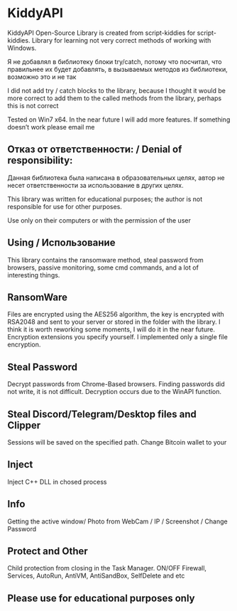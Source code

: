 # KiddyAPI
KiddyAPI Open-Source Library is created from script-kiddies for script-kiddies. Library for learning not very correct methods of working with Windows.

Я не добавлял в библиотеку блоки try/catch, потому что посчитал, что правильнее их будет добавлять, в вызываемых методов из библиотеки, возможно это и не так


I did not add try / catch blocks to the library, because I thought it would be more correct to add them to the called methods from the library, perhaps this is not correct

Tested on Win7 x64. In the near future I will add more features. 
If something doesn’t work please email me
## Отказ от ответственности: / Denial of responsibility: 
Данная библиотека была написана в образовательных целях, автор не несет ответственности за использование в других целях.

This library was written for educational purposes; the author is not responsible for use for other purposes.

Use only on their computers or with the permission of the user

## Using / Использование
This library contains the ransomware method, steal password from browsers, passive monitoring, some cmd commands, and a lot of interesting things.

## RansomWare
Files are encrypted using the AES256 algorithm, the key is encrypted with RSA2048 and sent to your server or stored in the folder with the library. I think it is worth reworking some moments, I will do it in the near future. Encryption extensions you specify yourself. I implemented only a single file encryption.

## Steal Password
Decrypt passwords from Chrome-Based browsers. Finding passwords did not write, it is not difficult. 
Decryption occurs due to the WinAPI function.

## Steal Discord/Telegram/Desktop files and Clipper
Sessions will be saved on the specified path. Change Bitcoin wallet to your

## Inject
Inject C++ DLL in chosed process

## Info
Getting the active window/ Photo from WebCam / IP / Screenshot / Change Password

## Protect and Other
Child protection from closing in the Task Manager. ON/OFF Firewall, Services, AutoRun, AntiVM, AntiSandBox, SelfDelete and etc

## Please use for educational purposes only
